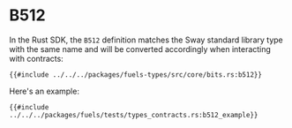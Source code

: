 # B512

In the Rust SDK, the `B512` definition matches the Sway standard library type with the same name and will be converted accordingly when interacting with contracts:

```rust,ignore
{{#include ../../../packages/fuels-types/src/core/bits.rs:b512}}
```

Here's an example:

```rust,ignore
{{#include ../../../packages/fuels/tests/types_contracts.rs:b512_example}}
```

